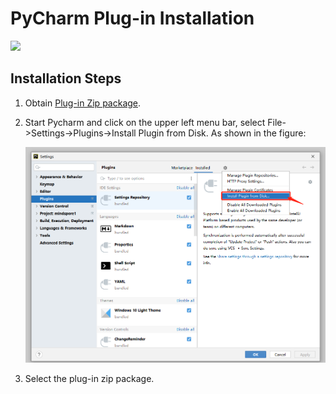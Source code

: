 # PyCharm Plug-in Installation

<a href="https://gitee.com/mindspore/docs/blob/r2.0/docs/devtoolkit/docs/source_en/PyCharm_plugin_install.md" target="_blank"><img src="https://mindspore-website.obs.cn-north-4.myhuaweicloud.com/website-images/r2.0/resource/_static/logo_source_en.png"></a>

## Installation Steps

1. Obtain [Plug-in Zip package](https://ms-release.obs.cn-north-4.myhuaweicloud.com/2.0.0rc1/IdePlugin/any/MindSpore_Dev_ToolKit-2.0.0.zip).
2. Start Pycharm and click on the upper left menu bar, select File->Settings->Plugins->Install Plugin from Disk.
   As shown in the figure:

   ![image-20211223175637989](./images/clip_image050.jpg)

3. Select the plug-in zip package.